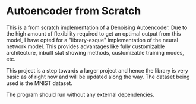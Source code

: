 # Autoencoder from Scratch
This is a from scratch implementation of a Denoising Autoencoder.
Due to the high amount of flexibility required to get an optimal output from this model, I have opted for a "library-esque" implementation of the neural network model.
This provides advantages like fully customizable architecture, inbuilt stat showing methods, customizable training modes, etc.

This project is a step towards a larger project and hence the library is very basic as of right now and will be updated along the way.
The dataset being used is the MNIST dataset.

The program should run without any external dependencies.
